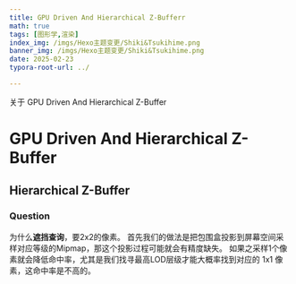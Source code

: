 ```yaml
---
title: GPU Driven And Hierarchical Z-Bufferr
math: true
tags: [图形学,渲染]
index_img: /imgs/Hexo主题变更/Shiki&Tsukihime.png
banner_img: /imgs/Hexo主题变更/Shiki&Tsukihime.png
date: 2025-02-23
typora-root-url: ../

---
```


关于 GPU Driven And Hierarchical Z-Buffer

# GPU Driven And Hierarchical Z-Buffer

## Hierarchical Z-Buffer

### Question

为什么**遮挡查询**，要2x2的像素。
首先我们的做法是把包围盒投影到屏幕空间采样对应等级的Mipmap，那这个投影过程可能就会有精度缺失。
如果之采样1个像素就会降低命中率，尤其是我们找寻最高LOD层级才能大概率找到对应的 1x1 像素，这命中率是不高的。